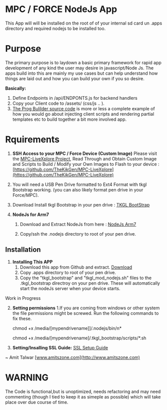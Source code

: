 # MPC / FORCE NodeJs App

This App will will be installed on the root of of your internal sd card un .apps directory and required nodejs to be installed too.

# Purpose

The primary purpose is to laydown a basic primary framework for rapid app development of any kind the user may desire in javascript/Node Js.
The apps build into this are mainly my use cases but can help understand how things are laid out and how you can build your own if you so desire.

**Basically:**

1. Define Endpoints in /api/ENDPONTS.js for backend handlers
2. Copy your Client code to /assets/ (css/js .. ).
3. [The Prog Bulilder source code](https://github.com/intelliriffer/mpc-node-app/blob/master/.apps/api/endpoints/pbuilder.js) is more or less a complete example of how you would go about injecting client scripts and rendering partial templates etc to build together a bit more involved app.

# Rquirements

1. **SSH Access to your MPC / Force Device (Custom Image)**
   Please visit the [MPC-LiveXplore Project](https://github.com/TheKikGen/MPC-LiveXplore), Read Through and Obtain Custom Image and Scripts to Build / Modify your Own Images to Flash to your device : [https://github.com/TheKikGen/MPC-LiveXplore](https://github.com/TheKikGen/MPC-LiveXplore)

2. You will need a USB Pen Drive formatted to Ext4 Format with tkgl Bootstrap working. (you can also likely format pen drive in your Force/MPC).

3. Download Install tkgl Bootstrap in your pen drive : [TKGL BootStrap](https://github.com/TheKikGen/MPC-LiveXplore-bootstrap)

4. **NodeJs for Arm7**

   1. Download and Extract NodeJs from here : [NodeJs Arm7](https://drive.google.com/file/d/1Y4FdNeYNau-BKtCO5lhMSNCaMCIoISS7/view?fbclid=IwAR2551izayxRkYAZWy0WoclGUu5sUEUB_hvo7Lqo3uycuhpYUgaw36yV4ik)

   2. Copy/ssh the .nodejs directory to root of your pen drive.

## Installation

1.  **Installing This APP**
    1.  Download this app from Github and extract. [Download](https://github.com/intelliriffer/mpc-node-app?fbclid=IwAR3W6LrZX4PXBUchK8UDCvYnIqtMzEK6RfaN1cL1fC9SVo6l8UZ4wXH2uSU)
    2.  Copy .apps directory to root of your pen drive.
    3.  Copy the "tkgl_bootstrap" and "tkgl_mod_nodejs.sh" files to the .tkgl_bootstrap directroy on your pen drive. These will automatically start the nodeJs server when your device starts.

Work in Progress

2.  **Setting permissions**
    1.If you are coming from windows or other system the file permissions might be screwed. Run the following commands to fix these.

    chmod +x /media/[mypendrivename]]/.nodejs/bin/n\*

    chmod +x /media/[mypendrivename]/.tkgl_bootstrap/scripts/\*.sh

3.  **Setting/Insalling SSL Guide:** [SSL Setup Guide](README-SSL.md)

~ Amit Talwar
[www.amitszone.com](http://www.amitszone.com)

# WARNING

The Code is functional,but is unoptimized, needs refactoring and may need commenting (though I tied to keep it as simeple as possible) which will take place over due course of time.

